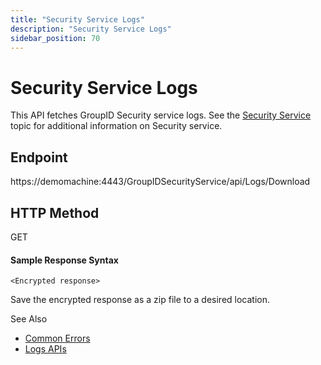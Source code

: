 ```yaml
---
title: "Security Service Logs"
description: "Security Service Logs"
sidebar_position: 70
---
```


# Security Service Logs

This API fetches GroupID Security service logs. See the
[Security Service](/docs/directorymanager/11.0/admincenter/service/securityservice/overview.md)
topic for additional information on Security service.

## Endpoint

https://demomachine:4443/GroupIDSecurityService/api/Logs/Download

## HTTP Method

GET

#### Sample Response Syntax

```
<Encrypted response>
```

Save the encrypted response as a zip file to a desired location.

See Also

- [Common Errors](/docs/directorymanager/11.0/apis/commonerrors.md)
- [Logs APIs](/docs/directorymanager/11.0/apis/logs/logsapis.md)
